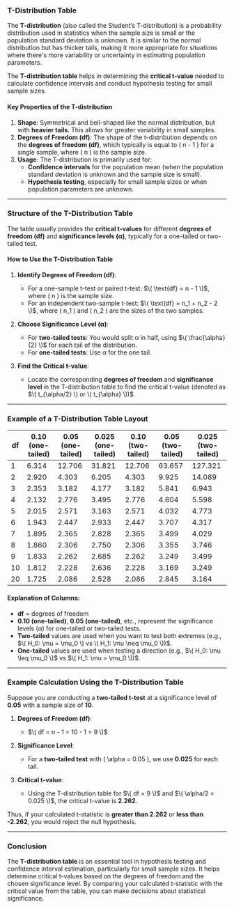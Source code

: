 ### **T-Distribution Table**

The **T-distribution** (also called the Student’s T-distribution) is a probability distribution used in statistics when the sample size is small or the population standard deviation is unknown. It is similar to the normal distribution but has thicker tails, making it more appropriate for situations where there's more variability or uncertainty in estimating population parameters.

The **T-distribution table** helps in determining the **critical t-value** needed to calculate confidence intervals and conduct hypothesis testing for small sample sizes.

#### **Key Properties of the T-distribution**
1. **Shape**: Symmetrical and bell-shaped like the normal distribution, but with **heavier tails**. This allows for greater variability in small samples.
2. **Degrees of Freedom (df)**: The shape of the t-distribution depends on the **degrees of freedom (df)**, which typically is equal to \( n - 1 \) for a single sample, where \( n \) is the sample size.
3. **Usage**: The T-distribution is primarily used for:
   - **Confidence intervals** for the population mean (when the population standard deviation is unknown and the sample size is small).
   - **Hypothesis testing**, especially for small sample sizes or when population parameters are unknown.
   
---

### **Structure of the T-Distribution Table**

The table usually provides the **critical t-values** for different **degrees of freedom (df)** and **significance levels (α)**, typically for a one-tailed or two-tailed test.

#### **How to Use the T-Distribution Table**

1. **Identify Degrees of Freedom (df)**: 
   - For a one-sample t-test or paired t-test: $\( \text{df} = n - 1 \)$, where \( n \) is the sample size.
   - For an independent two-sample t-test: $\( \text{df} = n_1 + n_2 - 2 \)$, where \( n_1 \) and \( n_2 \) are the sizes of the two samples.

2. **Choose Significance Level (α)**:
   - For **two-tailed tests**: You would split α in half, using $\( \frac{\alpha}{2} \)$ for each tail of the distribution.
   - For **one-tailed tests**: Use α for the one tail.

3. **Find the Critical t-value**: 
   - Locate the corresponding **degrees of freedom** and **significance level** in the T-distribution table to find the critical t-value (denoted as $\( t_{\alpha/2} \) or \( t_{\alpha} \))$.

---

### **Example of a T-Distribution Table Layout**

| **df** | **0.10 (one-tailed)** | **0.05 (one-tailed)** | **0.025 (one-tailed)** | **0.10 (two-tailed)** | **0.05 (two-tailed)** | **0.025 (two-tailed)** |
|--------|----------------------|-----------------------|------------------------|-----------------------|-----------------------|------------------------|
| 1      | 6.314                | 12.706                | 31.821                 | 12.706                | 63.657                | 127.321                |
| 2      | 2.920                | 4.303                 | 6.205                  | 4.303                 | 9.925                 | 14.089                 |
| 3      | 2.353                | 3.182                 | 4.177                  | 3.182                 | 5.841                 | 6.943                  |
| 4      | 2.132                | 2.776                 | 3.495                  | 2.776                 | 4.604                 | 5.598                  |
| 5      | 2.015                | 2.571                 | 3.163                  | 2.571                 | 4.032                 | 4.773                  |
| 6      | 1.943                | 2.447                 | 2.933                  | 2.447                 | 3.707                 | 4.317                  |
| 7      | 1.895                | 2.365                 | 2.828                  | 2.365                 | 3.499                 | 4.029                  |
| 8      | 1.860                | 2.306                 | 2.750                  | 2.306                 | 3.355                 | 3.746                  |
| 9      | 1.833                | 2.262                 | 2.685                  | 2.262                 | 3.249                 | 3.499                  |
| 10     | 1.812                | 2.228                 | 2.636                  | 2.228                 | 3.169                 | 3.249                  |
| 20     | 1.725                | 2.086                 | 2.528                  | 2.086                 | 2.845                 | 3.164                  |

#### **Explanation of Columns**:
- **df** = degrees of freedom
- **0.10 (one-tailed)**, **0.05 (one-tailed)**, etc., represent the significance levels (α) for one-tailed or two-tailed tests.
- **Two-tailed** values are used when you want to test both extremes (e.g., $\( H_0: \mu = \mu_0 \) vs \( H_1: \mu \neq \mu_0 \))$.
- **One-tailed** values are used when testing a direction (e.g., $\( H_0: \mu \leq \mu_0 \)$ vs $\( H_1: \mu > \mu_0 \))$.

---

### **Example Calculation Using the T-Distribution Table**

Suppose you are conducting a **two-tailed t-test** at a significance level of **0.05** with a sample size of **10**.

1. **Degrees of Freedom (df)**:
   - $\( df = n - 1 = 10 - 1 = 9 \)$

2. **Significance Level**:
   - For a **two-tailed test** with \( \alpha = 0.05 \), we use **0.025** for each tail.

3. **Critical t-value**:
   - Using the T-distribution table for $\( df = 9 \)$ and $\( \alpha/2 = 0.025 \)$, the critical t-value is **2.262**.

Thus, if your calculated t-statistic is **greater than 2.262** or **less than -2.262**, you would reject the null hypothesis.

---

### **Conclusion**

The **T-distribution table** is an essential tool in hypothesis testing and confidence interval estimation, particularly for small sample sizes. It helps determine critical t-values based on the degrees of freedom and the chosen significance level. By comparing your calculated t-statistic with the critical value from the table, you can make decisions about statistical significance.
